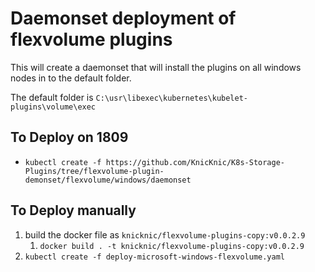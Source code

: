 # Daemonset deployment of flexvolume plugins

This will create a daemonset that will install the plugins on all windows nodes in to the default folder.

The default folder is `C:\usr\libexec\kubernetes\kubelet-plugins\volume\exec`

## To Deploy on 1809
* `kubectl create -f https://github.com/KnicKnic/K8s-Storage-Plugins/tree/flexvolume-plugin-demonset/flexvolume/windows/daemonset`

## To Deploy manually
1. build the docker file as `knicknic/flexvolume-plugins-copy:v0.0.2.9`
    1. `docker build . -t knicknic/flexvolume-plugins-copy:v0.0.2.9`
1. `kubectl create -f deploy-microsoft-windows-flexvolume.yaml`

